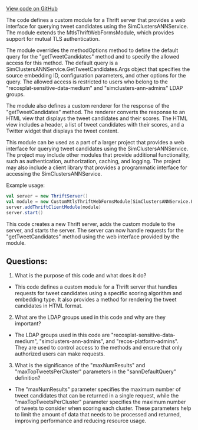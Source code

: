 [View code on GitHub](https://github.com/misbahsy/the-algorithm/simclusters-ann/server/src/main/scala/com/twitter/simclustersann/modules/CustomMtlsThriftWebFormsModule.scala)

The code defines a custom module for a Thrift server that provides a web interface for querying tweet candidates using the SimClustersANNService. The module extends the MtlsThriftWebFormsModule, which provides support for mutual TLS authentication. 

The module overrides the methodOptions method to define the default query for the "getTweetCandidates" method and to specify the allowed access for this method. The default query is a SimClustersANNService.GetTweetCandidates.Args object that specifies the source embedding ID, configuration parameters, and other options for the query. The allowed access is restricted to users who belong to the "recosplat-sensitive-data-medium" and "simclusters-ann-admins" LDAP groups. 

The module also defines a custom renderer for the response of the "getTweetCandidates" method. The renderer converts the response to an HTML view that displays the tweet candidates and their scores. The HTML view includes a header, a list of tweet candidates with their scores, and a Twitter widget that displays the tweet content. 

This module can be used as a part of a larger project that provides a web interface for querying tweet candidates using the SimClustersANNService. The project may include other modules that provide additional functionality, such as authentication, authorization, caching, and logging. The project may also include a client library that provides a programmatic interface for accessing the SimClustersANNService. 

Example usage:

```scala
val server = new ThriftServer()
val module = new CustomMtlsThriftWebFormsModule[SimClustersANNService.FutureIface](server)
server.addThriftClientModule(module)
server.start()
```

This code creates a new Thrift server, adds the custom module to the server, and starts the server. The server can now handle requests for the "getTweetCandidates" method using the web interface provided by the module.
## Questions: 
 1. What is the purpose of this code and what does it do?
- This code defines a custom module for a Thrift server that handles requests for tweet candidates using a specific scoring algorithm and embedding type. It also provides a method for rendering the tweet candidates in HTML format.

2. What are the LDAP groups used in this code and why are they important?
- The LDAP groups used in this code are "recosplat-sensitive-data-medium", "simclusters-ann-admins", and "recos-platform-admins". They are used to control access to the methods and ensure that only authorized users can make requests.

3. What is the significance of the "maxNumResults" and "maxTopTweetsPerCluster" parameters in the "sannDefaultQuery" definition?
- The "maxNumResults" parameter specifies the maximum number of tweet candidates that can be returned in a single request, while the "maxTopTweetsPerCluster" parameter specifies the maximum number of tweets to consider when scoring each cluster. These parameters help to limit the amount of data that needs to be processed and returned, improving performance and reducing resource usage.